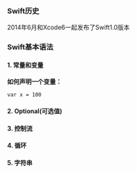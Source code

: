 ### Swift历史
2014年6月和Xcode6一起发布了Swift1.0版本

### Swift基本语法

 #### 1. 常量和变量

 **如何声明一个变量：**

 `var x = 100` 


 #### 2. Optional(可选值)
 #### 3. 控制流
 #### 4. 循环
 #### 5. 字符串